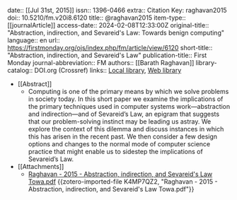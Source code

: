 date:: [[Jul 31st, 2015]]
issn:: 1396-0466
extra:: Citation Key: raghavan2015
doi:: 10.5210/fm.v20i8.6120
title:: @raghavan2015
item-type:: [[journalArticle]]
access-date:: 2024-02-08T12:33:00Z
original-title:: "Abstraction, indirection, and Sevareid's Law: Towards benign computing"
language:: en
url:: https://firstmonday.org/ojs/index.php/fm/article/view/6120
short-title:: "Abstraction, indirection, and Sevareid's Law"
publication-title:: First Monday
journal-abbreviation:: FM
authors:: [[Barath Raghavan]]
library-catalog:: DOI.org (Crossref)
links:: [Local library](zotero://select/groups/2386895/items/M24EMTN9), [Web library](https://www.zotero.org/groups/2386895/items/M24EMTN9)

- [[Abstract]]
	- Computing is one of the primary means by which we solve problems in society today. In this short paper we examine the implications of the primary techniques used in computer systems work—abstraction and indirection—and of Sevareid’s Law, an epigram that suggests that our problem-solving instinct may be leading us astray. We explore the context of this dilemma and discuss instances in which this has arisen in the recent past. We then consider a few design options and changes to the normal mode of computer science practice that might enable us to sidestep the implications of Sevareid’s Law.
- [[Attachments]]
	- [Raghavan - 2015 - Abstraction, indirection, and Sevareid's Law Towa.pdf](https://computingwithinlimits.org/2015/papers/limits2015-raghavan.pdf) {{zotero-imported-file K4MP7QZ2, "Raghavan - 2015 - Abstraction, indirection, and Sevareid's Law Towa.pdf"}}